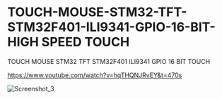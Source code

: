 # TOUCH-MOUSE-STM32-TFT-STM32F401-ILI9341-GPIO-16-BIT-HIGH SPEED TOUCH
TOUCH MOUSE STM32 TFT STM32F401 ILI9341 GPIO 16 BIT TOUCH

https://www.youtube.com/watch?v=hqTHQNJRvEY&t=470s

![Screenshot_3](https://github.com/offpic/TOUCH-MOUSE-STM32-TFT-STM32F401-ILI9341-GPIO-16-BIT-TOUCH/assets/31142397/5d652005-1ae0-459d-a6b0-50f85ea959a7)
